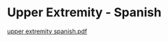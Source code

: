 # Upper Extremity - Spanish

[upper extremity spanish.pdf](Upper%20Extremity%20-%20Spanish%20bb23c8427df44423850924d8fa1b2466/upper_extremity_spanish.pdf)